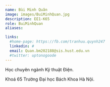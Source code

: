 ```yaml
---
name: Bùi Minh Quân
image: images/BuiMinhQuan.jpg
description: EE1-K65
role: BuiMinhQuan
aliases:

links:
  #home-page: https://fb.com/tranhuu.quynh247
  linkedin: #
  email: Quan.bm202188@sis.hust.edu.vn
  #twitter: uptonogoode
---
```


Học chuyên ngành Kỹ thuật Điện.

Khoá 65 Trường Đại học Bách Khoa Hà Nội.
